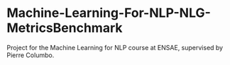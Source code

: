 # Machine-Learning-For-NLP-NLG-MetricsBenchmark

Project for the Machine Learning for NLP course at ENSAE, supervised by Pierre Columbo. 
